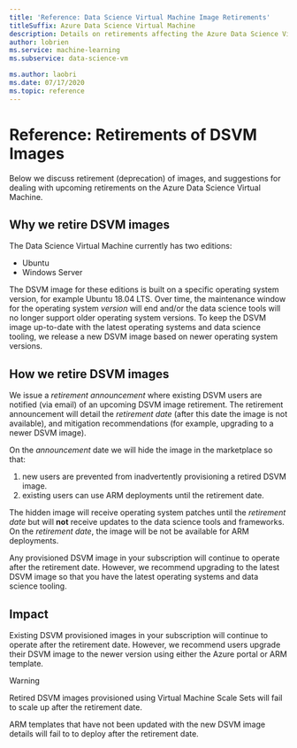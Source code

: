 ```yaml
---
title: 'Reference: Data Science Virtual Machine Image Retirements'
titleSuffix: Azure Data Science Virtual Machine 
description: Details on retirements affecting the Azure Data Science Virtual Machine
author: lobrien
ms.service: machine-learning
ms.subservice: data-science-vm

ms.author: laobri
ms.date: 07/17/2020
ms.topic: reference
---
```


# Reference: Retirements of DSVM Images

Below we discuss retirement (deprecation) of images, and suggestions for dealing with upcoming retirements on the Azure Data Science Virtual Machine.

## Why we retire DSVM images

The Data Science Virtual Machine currently has two editions:

* Ubuntu
* Windows Server

The DSVM image for these editions is built on a specific operating system version, for example Ubuntu 18.04 LTS. Over time, the maintenance window for the operating system _version_ will end and/or the data science tools will no longer support older operating system versions. To keep the DSVM image up-to-date with the latest operating systems and data science tooling, we release a new DSVM image based on newer operating system versions.

## How we retire DSVM images

We issue a _retirement announcement_ where existing DSVM users are notified (via email) of an upcoming DSVM image retirement. The retirement announcement will detail the _retirement date_ (after this date the image is not available), and mitigation recommendations (for example, upgrading to a newer DSVM image).

On the _announcement_ date we will hide the image in the marketplace so that:

1. new users are prevented from inadvertently provisioning a retired DSVM image.
2. existing users can use ARM deployments until the retirement date.

The hidden image will receive operating system patches until the _retirement date_ but will __not__ receive updates to the data science tools and frameworks. On the _retirement date_, the image will be not be available for ARM deployments.

Any provisioned DSVM image in your subscription will continue to operate after the retirement date. However, we recommend upgrading to the latest DSVM image so that you have the latest operating systems and data science tooling.

## Impact

Existing DSVM provisioned images in your subscription will continue to operate after the retirement date. However, we recommend users upgrade their DSVM image to the newer version using either the Azure portal or ARM template.

> [!WARNING]
> Retired DSVM images provisioned using Virtual Machine Scale Sets will fail to scale up after the retirement date.
>
> ARM templates that have not been updated with the new DSVM image details will fail to to deploy after the retirement date.

